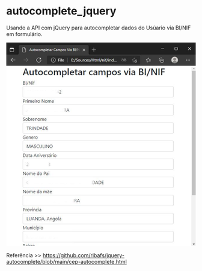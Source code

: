 # autocomplete_jquery
Usando a API com jQuery para autocompletar dados do Usúario via BI/NIF em formulário.  

![Alt text](/snap.jpg?raw=true "Preview")

Referência >> 
https://github.com/ribafs/jquery-autocomplete/blob/main/cep-autocomplete.html

